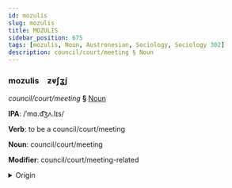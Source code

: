 ```yaml
---
id: mozulis
slug: mozulis
title: MOZULIS
sidebar_position: 675
tags: [mozulis, Noun, Austronesian, Sociology, Sociology 302]
description: council/court/meeting § Noun
---
```


### mozulis&emsp;<span kind="abugida">ƶⱴʃʓ́ȷ</span>

*council/court/meeting* **§** [Noun](../../tags/Noun)

**IPA**: /ˈmɑ.d͡ʒʌ.lɪs/

**Verb**: to be a council/court/meeting

**Noun**: council/court/meeting

**Modifier**: council/court/meeting-related

<details>
    <summary>Origin</summary>
    Indonesian majêlis  /maˈd͡ʒəlɪs/<br/>
    <em>Austronesian Language Family</em>
</details>